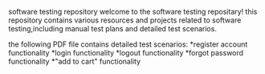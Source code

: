 software testing repository 
 welcome to the software testing repositary! this repository contains various resources and projects related to software testing,including manual test plans and detailed test scenarios.

 the following PDF file contains detailed  test scenarios:
 *register account functionality
 *login functionality
 *logout functionality
 *forgot password functionality
 *"add to cart" functionality
